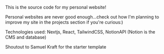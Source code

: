 This is the source code for my personal website! 

Personal websites are never good enough...check out how I'm planning to improve my site in the projects section if you're curious:)

Technologies used: Nextjs, React, TailwindCSS, NotionAPI (Notion is the CMS and database)

Shoutout to Samuel Kraft for the starter template

